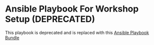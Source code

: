 Ansible Playbook For Workshop Setup (DEPRECATED)
=========

This playbook is deprecated and is replaced with this [Ansible Playbook Bundle](../apb)


